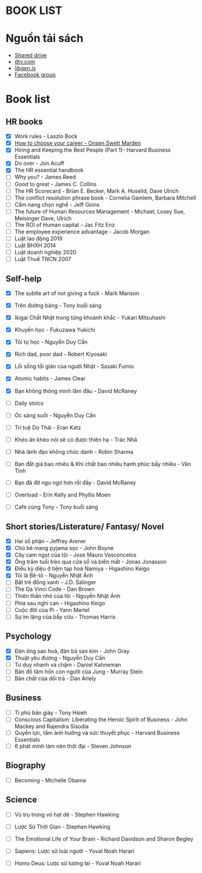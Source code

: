 # BOOK LIST


# Nguồn tải sách
- [Shared drive](https://drive.google.com/drive/folders/141SyI5U1j6hots5SLP9auhbIPKCTpMIV)
- [dtv.com](https://www.dtv-ebook.com/)
- [libgen.is](https://www.libgen.is/)
- [Facebook group](https://www.facebook.com/groups/yeukindlevietnam)

# Book list
## HR books
- [x] Work rules - Laszlo Bock  
- [x] [How to choose your career - Onsen Swett Marden](/Users/chloe/Documents/hang-blog/content/posts/Books/how-to-choose-your-career.md)  
- [x] Hiring and Keeping the Best People (Part 1)- Harvard Business Essentials  
- [x] Do over - Jon Acuff  
- [x] The HR essential handbook  
- [ ] Why you? - James Reed  
- [ ] Good to great - James C. Collins
- [ ] The HR Scorecard - Brian E. Becker, Mark A. Huselid, Dave Ulrich
- [ ] The conflict resolution phrase book - Cornelia Gamlem, Barbara Mitchell
- [ ] Cẩm nang chọn nghề - Jeff Goins
- [ ] The future of Human Resources Management - Michael, Losey Sue, Meisinger Dave, Ulrich
- [ ] The ROI of Human capital - Jac Fitz Enz
- [ ] The employee experience advantage - Jacob Morgan 
- [ ] Luật lao động 2019 
- [ ] Luật BHXH 2014
- [ ] Luật doanh nghiệp 2020
- [ ] Luật Thuế TNCN 2007 

## Self-help 
- [x] The subtle art of not giving a fuck - Mark Manson
- [x] Trên đường băng - Tony buổi sáng
- [x] Ikigai Chất Nhật trong từng khoảnh khắc - Yukari Mitsuhashi
- [x] Khuyến học - Fukuzawa Yukichi 
- [x] Tôi tự học - Nguyễn Duy Cần 
- [x] Rich dad, poor dad - Robert Kiyosaki
- [x] Lối sống tối giản của người Nhật - Sasaki Fumio
- [x] Atomic habits - James Clear
- [x] Bạn không thông minh lắm đâu - David McRaney
- [ ] Daily stoics 
- [ ] Óc sáng suốt - Nguyễn Duy Cần 
- [ ] Trí tuệ Do Thái - Eran Katz
- [ ] Khéo ăn khéo nói sẽ có được thiên hạ - Trác Nhã
- [ ] Nhà lãnh đạo không chức danh - Robin Sharma
- [ ] Bạn đắt giá bao nhiêu & Khí chất bao nhiêu hạnh phúc bấy nhiêu - Vãn Tình

- [ ] Bạn đã đỡ ngu ngơ hơn rồi đấy - David McRaney
- [ ] Overload - Erin Kelly and Phyllis Moen
- [ ] Cafe cùng Tony - Tony buổi sáng

## Short stories/Listerature/ Fantasy/ Novel 
- [x] Hai số phận - Jeffrey Arener
- [x] Chú bé mang pyjama sọc - John Boyne
- [x] Cây cam ngọt của tôi - Jose Mauro Vasconcelos
- [x] Ông trăm tuổi trèo qua cửa sổ và biến mất - Jonas Jonasson
- [x] Điều kỳ diệu ở tiệm tạp hoá Namiya - Higashino Keigo
- [x] Tôi là Bê-tô - Nguyễn Nhật Ánh
- [ ] Bắt trẻ đồng xanh - J.D. Salinger
- [ ] The Da Vinci Code - Dan Brown
- [ ] Thiên thần nhỏ của tôi - Nguyễn Nhật Ánh
- [ ] Phía sau nghi can - Higashino Keigo
- [ ] Cuộc đời của Pi - Yann Martel
- [ ] Sự im lặng của bầy cừu - Thomas Harris

## Psychology 
- [x] Đàn ông sao hoả, đàn bà sao kim - John Gray
- [x] Thuật yêu đương - Nguyễn Duy Cần 
- [ ] Tư duy nhanh và chậm - Daniel Kahneman
- [ ] Bản đồ tâm hồn con người của Jung - Murray Stein
- [ ] Bản chất của dối trá - Dan Ariely

## Business 
- [ ] Tỉ phú bán giày - Tony Hsieh
- [ ] Conscious Capitalism: Liberating the Heroic Spirit of Business - John Mackey and Rajendra Sisodia
- [ ] Quyền lực, tầm ảnh hưởng và sức thuyết phục - Harvard Business Essentials 
- [ ] 6 phát minh làm nên thời đại - Steven Johnson

## Biography 
- [ ] Becoming - Michelle Obama

## Science 
- [ ] Vũ trụ trong vỏ hạt dẻ - Stephen Hawking
- [ ] Lược Sử Thời Gian - Stephen Hawking
- [ ] The Emotional Life of Your Brain - Richard Davidson and Sharon Begley
- [ ] Sapiens: Lược sử loài người - Yuval Noah Harari
- [ ] Homo Deus: Lược sử tương lai - Yuval Noah Harari

  

